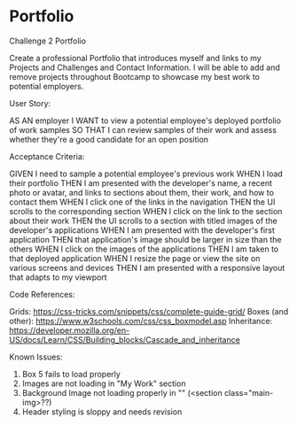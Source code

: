 # Portfolio
Challenge 2 Portfolio

Create a professional Portfolio that introduces myself and links to my Projects and Challenges and Contact Information.  I will be able to add and remove projects throughout Bootcamp to showcase my best work to potential employers.

User Story:

AS AN employer
I WANT to view a potential employee's deployed portfolio of work samples
SO THAT I can review samples of their work and assess whether they're a good candidate for an open position

Acceptance Criteria:

GIVEN I need to sample a potential employee's previous work
WHEN I load their portfolio
THEN I am presented with the developer's name, a recent photo or avatar, and links to sections about them, their work, and how to contact them
WHEN I click one of the links in the navigation
THEN the UI scrolls to the corresponding section
WHEN I click on the link to the section about their work
THEN the UI scrolls to a section with titled images of the developer's applications
WHEN I am presented with the developer's first application
THEN that application's image should be larger in size than the others
WHEN I click on the images of the applications
THEN I am taken to that deployed application
WHEN I resize the page or view the site on various screens and devices
THEN I am presented with a responsive layout that adapts to my viewport

Code References:

Grids:  https://css-tricks.com/snippets/css/complete-guide-grid/
Boxes (and other):  https://www.w3schools.com/css/css_boxmodel.asp
Inheritance:  https://developer.mozilla.org/en-US/docs/Learn/CSS/Building_blocks/Cascade_and_inheritance

Known Issues:

1.  Box 5 fails to load properly
2.  Images are not loading in "My Work" section
3.  Background Image not loading properly in "<body>" (<section class="main-img>??)
4.  Header styling is sloppy and needs revision
  
  
